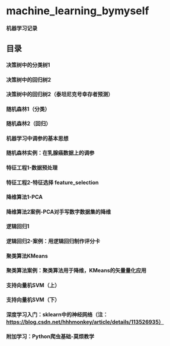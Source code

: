 # machine_learning_bymyself
**机器学习记录**
## 目录

#### 决策树中的分类树1
#### 决策树中的回归树2
#### 决策树中的回归树2（泰坦尼克号幸存者预测）
#### 随机森林1（分类）
#### 随机森林2（回归）
#### 机器学习中调参的基本思想
#### 随机森林实例：在乳腺癌数据上的调参
#### 特征工程1-数据预处理
#### 特征工程2-特征选择 feature_selection
#### 降维算法1-PCA
#### 降维算法2案例-PCA对手写数字数据集的降维
#### 逻辑回归1
#### 逻辑回归2-案例：用逻辑回归制作评分卡
#### 聚类算法KMeans
#### 聚类算法案例：聚类算法用于降维，KMeans的矢量量化应用
#### 支持向量机SVM（上）
#### 支持向量机SVM（下）

#### 深度学习入门：sklearn中的神经网络（注：https://blog.csdn.net/hhhmonkey/article/details/113526935）


**附加学习：Python爬虫基础-莫烦教学**
